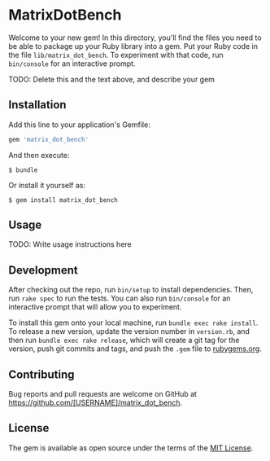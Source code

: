 # MatrixDotBench

Welcome to your new gem! In this directory, you'll find the files you need to be able to package up your Ruby library into a gem. Put your Ruby code in the file `lib/matrix_dot_bench`. To experiment with that code, run `bin/console` for an interactive prompt.

TODO: Delete this and the text above, and describe your gem

## Installation

Add this line to your application's Gemfile:

```ruby
gem 'matrix_dot_bench'
```

And then execute:

    $ bundle

Or install it yourself as:

    $ gem install matrix_dot_bench

## Usage

TODO: Write usage instructions here

## Development

After checking out the repo, run `bin/setup` to install dependencies. Then, run `rake spec` to run the tests. You can also run `bin/console` for an interactive prompt that will allow you to experiment.

To install this gem onto your local machine, run `bundle exec rake install`. To release a new version, update the version number in `version.rb`, and then run `bundle exec rake release`, which will create a git tag for the version, push git commits and tags, and push the `.gem` file to [rubygems.org](https://rubygems.org).

## Contributing

Bug reports and pull requests are welcome on GitHub at https://github.com/[USERNAME]/matrix_dot_bench.


## License

The gem is available as open source under the terms of the [MIT License](http://opensource.org/licenses/MIT).

